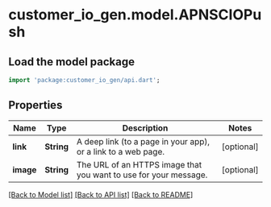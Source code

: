 # customer_io_gen.model.APNSCIOPush

## Load the model package
```dart
import 'package:customer_io_gen/api.dart';
```

## Properties
Name | Type | Description | Notes
------------ | ------------- | ------------- | -------------
**link** | **String** | A deep link (to a page in your app), or a link to a web page. | [optional] 
**image** | **String** | The URL of an HTTPS image that you want to use for your message. | [optional] 

[[Back to Model list]](../README.md#documentation-for-models) [[Back to API list]](../README.md#documentation-for-api-endpoints) [[Back to README]](../README.md)


